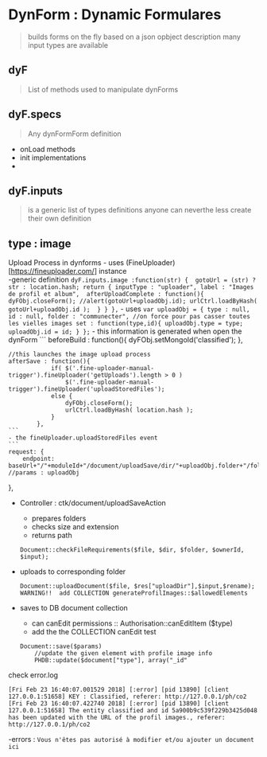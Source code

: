 # DynForm : Dynamic Formulares
> builds forms on the fly based on a json opbject description
> many input types are available 

## dyF 
> List of methods used to manipulate dynForms 

## dyF.specs
> Any dynFormForm definition 
- onLoad methods 
- init implementations
- 

## dyF.inputs
> is a generic list of types definitions
anyone can neverthe less create their own definition

## type : image 
Upload Process in dynforms 
	- uses (FineUploader)[https://fineuploader.com/] instance  
	-generic definition
	```
	dyF.inputs.image :function(str) { 
	    	gotoUrl = (str) ? str : location.hash;
	    	return {
		    	inputType : "uploader",
		    	label : "Images de profil et album", 
		    	afterUploadComplete : function(){
			    	dyFObj.closeForm();
			    	//alert(gotoUrl+uploadObj.id);
		            urlCtrl.loadByHash( gotoUrl+uploadObj.id );	
			    	}
	    	}
	    },
	```
	- uses 
	```
	var uploadObj = {
		type : null,
		id : null,
		folder : "communecter", //on force pour pas casser toutes les vielles images
		set : function(type,id){
			uploadObj.type = type;
			uploadObj.id = id;
		}
	};
	```
	- this information is generated when open the dynForm 
	```
	beforeBuild : function(){
		    	dyFObj.setMongoId('classified');
		    },

	//this launches the image upload process 
	afterSave : function(){
				if( $('.fine-uploader-manual-trigger').fineUploader('getUploads').length > 0 )
			    	$('.fine-uploader-manual-trigger').fineUploader('uploadStoredFiles');
			    else {
			    	dyFObj.closeForm();
			    	urlCtrl.loadByHash( location.hash );	
			    }
		    },
	```
	- the fineUploader.uploadStoredFiles event 
	```
	request: {
	    endpoint: baseUrl+"/"+moduleId+"/document/uploadSave/dir/"+uploadObj.folder+"/folder/"+uploadObj.type+"/ownerId/"+uploadObj.id+"/input/qqfile"
    //params : uploadObj
},

- Controller : ctk/document/uploadSaveAction 
	- prepares folders
	- checks size and extension
	- returns path
	```
	Document::checkFileRequirements($file, $dir, $folder, $ownerId, $input);
	```
	
- uploads to corresponding folder
	```
	Document::uploadDocument($file, $res["uploadDir"],$input,$rename);
	WARNING!!  add COLLECTION generateProfilImages::$allowedElements
	```
	
- saves to DB document collection 
	* can canEdit permissions :: Authorisation::canEditItem ($type)
	* add the the COLLECTION canEdit test 
	```
	Document::save($params)
		//update the given element with profile image info
		PHDB::update($document["type"], array("_id" 
	```


check error.log
```
[Fri Feb 23 16:40:07.001529 2018] [:error] [pid 13890] [client 127.0.0.1:51658] KEY : Classified, referer: http://127.0.0.1/ph/co2
[Fri Feb 23 16:40:07.422740 2018] [:error] [pid 13890] [client 127.0.0.1:51658] The entity classified and id 5a900b9c539f229b3425d048 has been updated with the URL of the profil images., referer: http://127.0.0.1/ph/co2
```

-errors : 
	```
	Vous n'êtes pas autorisé à modifier et/ou ajouter un document ici
	```

